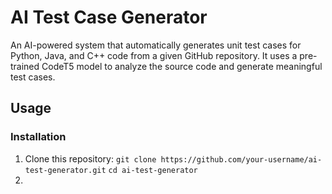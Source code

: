 # AI Test Case Generator

An AI-powered system that automatically generates unit test cases for Python, Java, and C++ code from a given GitHub repository. It uses a pre-trained CodeT5 model to analyze the source code and generate meaningful test cases.

## Usage

### Installation  
1. Clone this repository:
```git clone https://github.com/your-username/ai-test-generator.git```
```cd ai-test-generator```
2.
